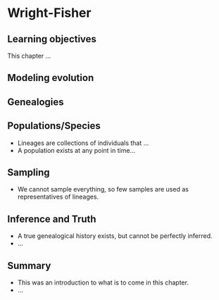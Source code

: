 ---
---


# Wright-Fisher 


## Learning objectives
This chapter ...

## Modeling evolution


## Genealogies


## Populations/Species
- Lineages are collections of individuals that ...
- A population exists at any point in time...

## Sampling
- We cannot sample everything, so few samples are used as representatives of lineages.

## Inference and Truth
- A true genealogical history exists, but cannot be perfectly inferred.
- ...

## Summary
- This was an introduction to what is to come in this chapter.
- ...
